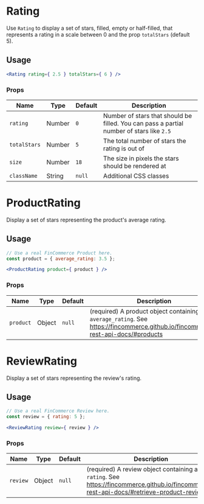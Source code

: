 Rating
===

Use `Rating` to display a set of stars, filled, empty or half-filled, that represents a
rating in a scale between 0 and the prop `totalStars` (default 5).

## Usage

```jsx
<Rating rating={ 2.5 } totalStars={ 6 } />
```

### Props

Name | Type | Default | Description
--- | --- | --- | ---
`rating` | Number | `0` | Number of stars that should be filled. You can pass a partial number of stars like `2.5`
`totalStars` | Number | `5` | The total number of stars the rating is out of
`size` | Number | `18` | The size in pixels the stars should be rendered at
`className` | String | `null` | Additional CSS classes


ProductRating
===

Display a set of stars representing the product's average rating.

## Usage

```jsx
// Use a real FinCommerce Product here.
const product = { average_rating: 3.5 };

<ProductRating product={ product } />
```

### Props

Name | Type | Default | Description
--- | --- | --- | ---
`product` | Object | `null` | (required) A product object containing a `average_rating`. See https://fincommerce.github.io/fincommerce-rest-api-docs/#products


ReviewRating
===

Display a set of stars representing the review's rating.

## Usage

```jsx
// Use a real FinCommerce Review here.
const review = { rating: 5 };

<ReviewRating review={ review } />
```

### Props

Name | Type | Default | Description
--- | --- | --- | ---
`review` | Object | `null` | (required) A review object containing a `rating`. See https://fincommerce.github.io/fincommerce-rest-api-docs/#retrieve-product-reviews
